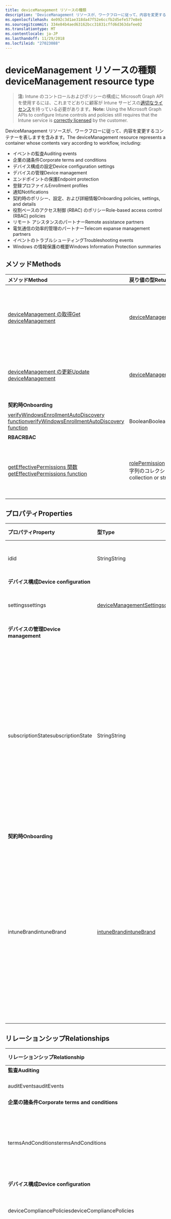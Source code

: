 ```yaml
---
title: deviceManagement リソースの種類
description: 'DeviceManagement リソースが、ワークフローに従って、内容を変更するコンテナーを表しますを含みます。  '
ms.openlocfilehash: 4e092c3d1ae318da47f52e6ccfb2d5efe577e8eb
ms.sourcegitcommit: 334e84b4aed63162bcc31831cffd6d363dafee02
ms.translationtype: MT
ms.contentlocale: ja-JP
ms.lasthandoff: 11/29/2018
ms.locfileid: "27023088"
---
```

# <a name="devicemanagement-resource-type"></a><span data-ttu-id="ac9b2-103">deviceManagement リソースの種類</span><span class="sxs-lookup"><span data-stu-id="ac9b2-103">deviceManagement resource type</span></span>

> <span data-ttu-id="ac9b2-104">**注:** Intune のコントロールおよびポリシーの構成に Microsoft Graph API を使用するには、これまでどおりに顧客が Intune サービスの[適切なライセンス](https://go.microsoft.com/fwlink/?linkid=839381)を持っている必要があります。</span><span class="sxs-lookup"><span data-stu-id="ac9b2-104">**Note:** Using the Microsoft Graph APIs to configure Intune controls and policies still requires that the Intune service is [correctly licensed](https://go.microsoft.com/fwlink/?linkid=839381) by the customer.</span></span>

<span data-ttu-id="ac9b2-105">DeviceManagement リソースが、ワークフローに従って、内容を変更するコンテナーを表しますを含みます。</span><span class="sxs-lookup"><span data-stu-id="ac9b2-105">The deviceManagement resource represents a container whose contents vary according to workflow, including:</span></span>  

- <span data-ttu-id="ac9b2-106">イベントの監査</span><span class="sxs-lookup"><span data-stu-id="ac9b2-106">Auditing events</span></span>  
- <span data-ttu-id="ac9b2-107">企業の諸条件</span><span class="sxs-lookup"><span data-stu-id="ac9b2-107">Corporate terms and conditions</span></span>   
- <span data-ttu-id="ac9b2-108">デバイス構成の設定</span><span class="sxs-lookup"><span data-stu-id="ac9b2-108">Device configuration settings</span></span>  
- <span data-ttu-id="ac9b2-109">デバイスの管理</span><span class="sxs-lookup"><span data-stu-id="ac9b2-109">Device management</span></span>  
- <span data-ttu-id="ac9b2-110">エンドポイントの保護</span><span class="sxs-lookup"><span data-stu-id="ac9b2-110">Endpoint protection</span></span>  
- <span data-ttu-id="ac9b2-111">登録プロファイル</span><span class="sxs-lookup"><span data-stu-id="ac9b2-111">Enrollment profiles</span></span>  
- <span data-ttu-id="ac9b2-112">通知</span><span class="sxs-lookup"><span data-stu-id="ac9b2-112">Notifications</span></span>  
- <span data-ttu-id="ac9b2-113">契約時のポリシー、設定、および詳細情報</span><span class="sxs-lookup"><span data-stu-id="ac9b2-113">Onboarding policies, settings, and details</span></span>  
- <span data-ttu-id="ac9b2-114">役割ベースのアクセス制御 (RBAC) のポリシー</span><span class="sxs-lookup"><span data-stu-id="ac9b2-114">Role-based access control (RBAC) policies</span></span>  
- <span data-ttu-id="ac9b2-115">リモート アシスタンスのパートナー</span><span class="sxs-lookup"><span data-stu-id="ac9b2-115">Remote assistance partners</span></span>  
- <span data-ttu-id="ac9b2-116">電気通信の効率的管理のパートナー</span><span class="sxs-lookup"><span data-stu-id="ac9b2-116">Telecom expanse management partners</span></span>  
- <span data-ttu-id="ac9b2-117">イベントのトラブルシューティング</span><span class="sxs-lookup"><span data-stu-id="ac9b2-117">Troubleshooting events</span></span>  
- <span data-ttu-id="ac9b2-118">Windows の情報保護の概要</span><span class="sxs-lookup"><span data-stu-id="ac9b2-118">Windows Information Protection summaries</span></span>  

## <a name="methods"></a><span data-ttu-id="ac9b2-119">メソッド</span><span class="sxs-lookup"><span data-stu-id="ac9b2-119">Methods</span></span>
|<span data-ttu-id="ac9b2-120">メソッド</span><span class="sxs-lookup"><span data-stu-id="ac9b2-120">Method</span></span>|<span data-ttu-id="ac9b2-121">戻り値の型</span><span class="sxs-lookup"><span data-stu-id="ac9b2-121">Return Type</span></span>|<span data-ttu-id="ac9b2-122">説明</span><span class="sxs-lookup"><span data-stu-id="ac9b2-122">Description</span></span>|
|:---|:---|:---|
|[<span data-ttu-id="ac9b2-123">deviceManagement の取得</span><span class="sxs-lookup"><span data-stu-id="ac9b2-123">Get deviceManagement</span></span>](../api/intune-shared-devicemanagement-get.md)|[<span data-ttu-id="ac9b2-124">deviceManagement</span><span class="sxs-lookup"><span data-stu-id="ac9b2-124">deviceManagement</span></span>](../resources/intune-shared-devicemanagement.md)|<span data-ttu-id="ac9b2-125">[deviceManagement](../resources/intune-shared-devicemanagement.md) オブジェクトのプロパティとリレーションシップを読み取ります。</span><span class="sxs-lookup"><span data-stu-id="ac9b2-125">Read properties and relationships of the [deviceManagement](../resources/intune-shared-devicemanagement.md) object.</span></span>|
|[<span data-ttu-id="ac9b2-126">deviceManagement の更新</span><span class="sxs-lookup"><span data-stu-id="ac9b2-126">Update deviceManagement</span></span>](../api/intune-shared-devicemanagement-update.md)|[<span data-ttu-id="ac9b2-127">deviceManagement</span><span class="sxs-lookup"><span data-stu-id="ac9b2-127">deviceManagement</span></span>](../resources/intune-shared-devicemanagement.md)|<span data-ttu-id="ac9b2-128">[deviceManagement](../resources/intune-shared-devicemanagement.md) オブジェクトのプロパティを更新します。</span><span class="sxs-lookup"><span data-stu-id="ac9b2-128">Update the properties of a [deviceManagement](../resources/intune-shared-devicemanagement.md) object.</span></span>|
|<span data-ttu-id="ac9b2-129">**契約時**</span><span class="sxs-lookup"><span data-stu-id="ac9b2-129">**Onboarding**</span></span>|
|[<span data-ttu-id="ac9b2-130">verifyWindowsEnrollmentAutoDiscovery function</span><span class="sxs-lookup"><span data-stu-id="ac9b2-130">verifyWindowsEnrollmentAutoDiscovery function</span></span>](../api/intune-shared-devicemanagement-verifywindowsenrollmentautodiscovery.md)|<span data-ttu-id="ac9b2-131">Boolean</span><span class="sxs-lookup"><span data-stu-id="ac9b2-131">Boolean</span></span>|<span data-ttu-id="ac9b2-132">まだ文書化されていません</span><span class="sxs-lookup"><span data-stu-id="ac9b2-132">Not yet documented</span></span>|
|<span data-ttu-id="ac9b2-133">**RBAC**</span><span class="sxs-lookup"><span data-stu-id="ac9b2-133">**RBAC**</span></span>|
|[<span data-ttu-id="ac9b2-134">getEffectivePermissions 関数</span><span class="sxs-lookup"><span data-stu-id="ac9b2-134">getEffectivePermissions function</span></span>](../api/intune-shared-devicemanagement-geteffectivepermissions.md)|<span data-ttu-id="ac9b2-135">[rolePermission](../resources/intune-rbac-rolepermission.md)コレクション、または文字列のコレクション</span><span class="sxs-lookup"><span data-stu-id="ac9b2-135">[rolePermission](../resources/intune-rbac-rolepermission.md) collection or string collection</span></span>|<span data-ttu-id="ac9b2-136">現在の認証ユーザーの有効なアクセス許可を取得します</span><span class="sxs-lookup"><span data-stu-id="ac9b2-136">Retrieves the effective permissions of the currently authenticated user</span></span>|

## <a name="properties"></a><span data-ttu-id="ac9b2-137">プロパティ</span><span class="sxs-lookup"><span data-stu-id="ac9b2-137">Properties</span></span>
|<span data-ttu-id="ac9b2-138">プロパティ</span><span class="sxs-lookup"><span data-stu-id="ac9b2-138">Property</span></span>|<span data-ttu-id="ac9b2-139">型</span><span class="sxs-lookup"><span data-stu-id="ac9b2-139">Type</span></span>|<span data-ttu-id="ac9b2-140">説明</span><span class="sxs-lookup"><span data-stu-id="ac9b2-140">Description</span></span>|
|:---|:---|:---|
|<span data-ttu-id="ac9b2-141">id</span><span class="sxs-lookup"><span data-stu-id="ac9b2-141">id</span></span>|<span data-ttu-id="ac9b2-142">String</span><span class="sxs-lookup"><span data-stu-id="ac9b2-142">String</span></span>|<span data-ttu-id="ac9b2-143">デバイスの一意識別子</span><span class="sxs-lookup"><span data-stu-id="ac9b2-143">Unique Identifier for the device</span></span>|
|<span data-ttu-id="ac9b2-144">**デバイス構成**</span><span class="sxs-lookup"><span data-stu-id="ac9b2-144">**Device configuration**</span></span>|
|<span data-ttu-id="ac9b2-145">settings</span><span class="sxs-lookup"><span data-stu-id="ac9b2-145">settings</span></span>|[<span data-ttu-id="ac9b2-146">deviceManagementSettings</span><span class="sxs-lookup"><span data-stu-id="ac9b2-146">deviceManagementSettings</span></span>](../resources/intune-deviceconfig-devicemanagementsettings.md)|<span data-ttu-id="ac9b2-147">アカウント レベルの設定。</span><span class="sxs-lookup"><span data-stu-id="ac9b2-147">Account level settings.</span></span>|
|<span data-ttu-id="ac9b2-148">**デバイスの管理**</span><span class="sxs-lookup"><span data-stu-id="ac9b2-148">**Device management**</span></span>|
|<span data-ttu-id="ac9b2-149">subscriptionState</span><span class="sxs-lookup"><span data-stu-id="ac9b2-149">subscriptionState</span></span>|<span data-ttu-id="ac9b2-150">String</span><span class="sxs-lookup"><span data-stu-id="ac9b2-150">String</span></span>|<span data-ttu-id="ac9b2-151">テナントのモバイル デバイス管理のサブスクリプション状態。</span><span class="sxs-lookup"><span data-stu-id="ac9b2-151">Tenant mobile device management subscription state.</span></span> <span data-ttu-id="ac9b2-152">可能な値: `pending`、 `active`、 `warning`、 `disabled`、 `deleted`、 `blocked`、 `lockedOut`。</span><span class="sxs-lookup"><span data-stu-id="ac9b2-152">The possible values are: `pending`, `active`, `warning`, `disabled`, `deleted`, `blocked`, `lockedOut`.</span></span>|
|<span data-ttu-id="ac9b2-153">**契約時**</span><span class="sxs-lookup"><span data-stu-id="ac9b2-153">**Onboarding**</span></span>|
|<span data-ttu-id="ac9b2-154">intuneBrand</span><span class="sxs-lookup"><span data-stu-id="ac9b2-154">intuneBrand</span></span>|[<span data-ttu-id="ac9b2-155">intuneBrand</span><span class="sxs-lookup"><span data-stu-id="ac9b2-155">intuneBrand</span></span>](../resources/intune-onboarding-intunebrand.md)|<span data-ttu-id="ac9b2-156">intuneBrand には、会社のポータル アプリケーションとエンド ユーザーの Web ポータルの外観のカスタマイズに使用するデータが含まれています。</span><span class="sxs-lookup"><span data-stu-id="ac9b2-156">intuneBrand contains data which is used in customizing the appearance of the Company Portal applications as well as the end user web portal.</span></span>|

## <a name="relationships"></a><span data-ttu-id="ac9b2-157">リレーションシップ</span><span class="sxs-lookup"><span data-stu-id="ac9b2-157">Relationships</span></span>
|<span data-ttu-id="ac9b2-158">リレーションシップ</span><span class="sxs-lookup"><span data-stu-id="ac9b2-158">Relationship</span></span>|<span data-ttu-id="ac9b2-159">型</span><span class="sxs-lookup"><span data-stu-id="ac9b2-159">Type</span></span>|<span data-ttu-id="ac9b2-160">説明</span><span class="sxs-lookup"><span data-stu-id="ac9b2-160">Description</span></span>|
|:---|:---|:---|
|<span data-ttu-id="ac9b2-161">**監査**</span><span class="sxs-lookup"><span data-stu-id="ac9b2-161">**Auditing**</span></span>|
|<span data-ttu-id="ac9b2-162">auditEvents</span><span class="sxs-lookup"><span data-stu-id="ac9b2-162">auditEvents</span></span>|<span data-ttu-id="ac9b2-163">[auditEvent](../resources/intune-auditing-auditevent.md) コレクション</span><span class="sxs-lookup"><span data-stu-id="ac9b2-163">[auditEvent](../resources/intune-auditing-auditevent.md) collection</span></span>|<span data-ttu-id="ac9b2-164">監査イベント</span><span class="sxs-lookup"><span data-stu-id="ac9b2-164">The Audit Events</span></span>|
|<span data-ttu-id="ac9b2-165">**企業の諸条件**</span><span class="sxs-lookup"><span data-stu-id="ac9b2-165">**Corporate terms and conditions**</span></span>|
|<span data-ttu-id="ac9b2-166">termsAndConditions</span><span class="sxs-lookup"><span data-stu-id="ac9b2-166">termsAndConditions</span></span>|<span data-ttu-id="ac9b2-167">[termsAndConditions](../resources/intune-companyterms-termsandconditions.md) コレクション</span><span class="sxs-lookup"><span data-stu-id="ac9b2-167">[termsAndConditions](../resources/intune-companyterms-termsandconditions.md) collection</span></span>|<span data-ttu-id="ac9b2-168">対象の会社のデバイス管理に関連付けられている条項および条件。</span><span class="sxs-lookup"><span data-stu-id="ac9b2-168">The terms and conditions associated with device management of the company.</span></span>|
|<span data-ttu-id="ac9b2-169">**デバイス構成**</span><span class="sxs-lookup"><span data-stu-id="ac9b2-169">**Device configuration**</span></span>|
|<span data-ttu-id="ac9b2-170">deviceCompliancePolicies</span><span class="sxs-lookup"><span data-stu-id="ac9b2-170">deviceCompliancePolicies</span></span>|<span data-ttu-id="ac9b2-171">[deviceCompliancePolicy](../resources/intune-deviceconfig-devicecompliancepolicy.md) コレクション</span><span class="sxs-lookup"><span data-stu-id="ac9b2-171">[deviceCompliancePolicy](../resources/intune-deviceconfig-devicecompliancepolicy.md) collection</span></span>|<span data-ttu-id="ac9b2-172">デバイス コンプライアンス ポリシーです。</span><span class="sxs-lookup"><span data-stu-id="ac9b2-172">The device compliance policies.</span></span>|
|<span data-ttu-id="ac9b2-173">deviceCompliancePolicyDeviceStateSummary</span><span class="sxs-lookup"><span data-stu-id="ac9b2-173">deviceCompliancePolicyDeviceStateSummary</span></span>|[<span data-ttu-id="ac9b2-174">deviceCompliancePolicyDeviceStateSummary</span><span class="sxs-lookup"><span data-stu-id="ac9b2-174">deviceCompliancePolicyDeviceStateSummary</span></span>](../resources/intune-deviceconfig-devicecompliancepolicydevicestatesummary.md)|<span data-ttu-id="ac9b2-175">このアカウントのデバイス コンプライアンスの状態の要約です。</span><span class="sxs-lookup"><span data-stu-id="ac9b2-175">The device compliance state summary for this account.</span></span>|
|<span data-ttu-id="ac9b2-176">deviceCompliancePolicySettingStateSummaries</span><span class="sxs-lookup"><span data-stu-id="ac9b2-176">deviceCompliancePolicySettingStateSummaries</span></span>|<span data-ttu-id="ac9b2-177">[deviceCompliancePolicySettingStateSummary](../resources/intune-deviceconfig-devicecompliancepolicysettingstatesummary.md) コレクション</span><span class="sxs-lookup"><span data-stu-id="ac9b2-177">[deviceCompliancePolicySettingStateSummary](../resources/intune-deviceconfig-devicecompliancepolicysettingstatesummary.md) collection</span></span>|<span data-ttu-id="ac9b2-178">このアカウントにおける、コンプライアンス ポリシーの設定の状態の要約です。</span><span class="sxs-lookup"><span data-stu-id="ac9b2-178">The summary states of compliance policy settings for this account.</span></span>|
|<span data-ttu-id="ac9b2-179">deviceConfigurationDeviceStateSummaries</span><span class="sxs-lookup"><span data-stu-id="ac9b2-179">deviceConfigurationDeviceStateSummaries</span></span>|[<span data-ttu-id="ac9b2-180">deviceConfigurationDeviceStateSummary</span><span class="sxs-lookup"><span data-stu-id="ac9b2-180">deviceConfigurationDeviceStateSummary</span></span>](../resources/intune-deviceconfig-deviceconfigurationdevicestatesummary.md)|<span data-ttu-id="ac9b2-181">このアカウントにおける、デバイス構成のデバイス状態の要約です。</span><span class="sxs-lookup"><span data-stu-id="ac9b2-181">The device configuration device state summary for this account.</span></span>|
|<span data-ttu-id="ac9b2-182">deviceConfigurations</span><span class="sxs-lookup"><span data-stu-id="ac9b2-182">deviceConfigurations</span></span>|<span data-ttu-id="ac9b2-183">[deviceConfiguration](../resources/intune-deviceconfig-deviceconfiguration.md) コレクション</span><span class="sxs-lookup"><span data-stu-id="ac9b2-183">[deviceConfiguration](../resources/intune-deviceconfig-deviceconfiguration.md) collection</span></span>|<span data-ttu-id="ac9b2-184">デバイス構成です。</span><span class="sxs-lookup"><span data-stu-id="ac9b2-184">The device configurations.</span></span>|
|<span data-ttu-id="ac9b2-185">iosUpdateStatuses</span><span class="sxs-lookup"><span data-stu-id="ac9b2-185">iosUpdateStatuses</span></span>|<span data-ttu-id="ac9b2-186">[iosUpdateDeviceStatus](../resources/intune-deviceconfig-iosupdatedevicestatus.md) コレクション</span><span class="sxs-lookup"><span data-stu-id="ac9b2-186">[iosUpdateDeviceStatus](../resources/intune-deviceconfig-iosupdatedevicestatus.md) collection</span></span>|<span data-ttu-id="ac9b2-187">このアカウントにおける、iOS ソフトウェアの更新のインストール状態です。</span><span class="sxs-lookup"><span data-stu-id="ac9b2-187">The IOS software update installation statuses for this account.</span></span>|
|<span data-ttu-id="ac9b2-188">softwareUpdateStatusSummary</span><span class="sxs-lookup"><span data-stu-id="ac9b2-188">softwareUpdateStatusSummary</span></span>|[<span data-ttu-id="ac9b2-189">softwareUpdateStatusSummary</span><span class="sxs-lookup"><span data-stu-id="ac9b2-189">softwareUpdateStatusSummary</span></span>](../resources/intune-deviceconfig-softwareupdatestatussummary.md)|<span data-ttu-id="ac9b2-190">ソフトウェア更新状態の概要です。</span><span class="sxs-lookup"><span data-stu-id="ac9b2-190">The software update status summary.</span></span>|
|<span data-ttu-id="ac9b2-191">**デバイスの管理**</span><span class="sxs-lookup"><span data-stu-id="ac9b2-191">**Device management**</span></span>|
|<span data-ttu-id="ac9b2-192">applePushNotificationCertificate</span><span class="sxs-lookup"><span data-stu-id="ac9b2-192">applePushNotificationCertificate</span></span>|[<span data-ttu-id="ac9b2-193">applePushNotificationCertificate</span><span class="sxs-lookup"><span data-stu-id="ac9b2-193">applePushNotificationCertificate</span></span>](../resources/intune-devices-applepushnotificationcertificate.md)|<span data-ttu-id="ac9b2-194">Apple プッシュ通知証明書。</span><span class="sxs-lookup"><span data-stu-id="ac9b2-194">Apple push notification certificate.</span></span>|
|<span data-ttu-id="ac9b2-195">detectedApps</span><span class="sxs-lookup"><span data-stu-id="ac9b2-195">detectedApps</span></span>|<span data-ttu-id="ac9b2-196">[detectedApp](../resources/intune-devices-detectedapp.md) コレクション</span><span class="sxs-lookup"><span data-stu-id="ac9b2-196">[detectedApp](../resources/intune-devices-detectedapp.md) collection</span></span>|<span data-ttu-id="ac9b2-197">デバイスに関連付けられている、検出されたアプリの一覧。</span><span class="sxs-lookup"><span data-stu-id="ac9b2-197">The list of detected apps associated with a device.</span></span>|
|<span data-ttu-id="ac9b2-198">managedDeviceOverview</span><span class="sxs-lookup"><span data-stu-id="ac9b2-198">managedDeviceOverview</span></span>|[<span data-ttu-id="ac9b2-199">managedDeviceOverview</span><span class="sxs-lookup"><span data-stu-id="ac9b2-199">managedDeviceOverview</span></span>](../resources/intune-devices-manageddeviceoverview.md)|<span data-ttu-id="ac9b2-200">デバイスの概要</span><span class="sxs-lookup"><span data-stu-id="ac9b2-200">Device overview</span></span>|
|<span data-ttu-id="ac9b2-201">managedDevices</span><span class="sxs-lookup"><span data-stu-id="ac9b2-201">managedDevices</span></span>|<span data-ttu-id="ac9b2-202">[managedDevice](../resources/intune-devices-manageddevice.md) コレクション</span><span class="sxs-lookup"><span data-stu-id="ac9b2-202">[managedDevice](../resources/intune-devices-manageddevice.md) collection</span></span>|<span data-ttu-id="ac9b2-203">管理対象デバイスの一覧。</span><span class="sxs-lookup"><span data-stu-id="ac9b2-203">The list of managed devices.</span></span>|
|<span data-ttu-id="ac9b2-204">**登録**</span><span class="sxs-lookup"><span data-stu-id="ac9b2-204">**Enrollment**</span></span>|
|<span data-ttu-id="ac9b2-205">importedWindowsAutopilotDeviceIdentities</span><span class="sxs-lookup"><span data-stu-id="ac9b2-205">importedWindowsAutopilotDeviceIdentities</span></span>|<span data-ttu-id="ac9b2-206">[importedWindowsAutopilotDeviceIdentity](../resources/intune-enrollment-importedwindowsautopilotdeviceidentity.md)コレクション</span><span class="sxs-lookup"><span data-stu-id="ac9b2-206">[importedWindowsAutopilotDeviceIdentity](../resources/intune-enrollment-importedwindowsautopilotdeviceidentity.md) collection</span></span>|<span data-ttu-id="ac9b2-207">インポートされたWindows Autopilot デバイスのコレクション。</span><span class="sxs-lookup"><span data-stu-id="ac9b2-207">Collection of imported Windows autopilot devices.</span></span>|
|<span data-ttu-id="ac9b2-208">importedWindowsAutopilotDeviceIdentityUploads</span><span class="sxs-lookup"><span data-stu-id="ac9b2-208">importedWindowsAutopilotDeviceIdentityUploads</span></span>|<span data-ttu-id="ac9b2-209">[importedWindowsAutopilotDeviceIdentityUpload](../resources/intune-enrollment-importedwindowsautopilotdeviceidentityupload.md)コレクション</span><span class="sxs-lookup"><span data-stu-id="ac9b2-209">[importedWindowsAutopilotDeviceIdentityUpload](../resources/intune-enrollment-importedwindowsautopilotdeviceidentityupload.md) collection</span></span>|<span data-ttu-id="ac9b2-210">デバイスをアップロード、Windows 自動操縦装置のコレクションです。</span><span class="sxs-lookup"><span data-stu-id="ac9b2-210">Collection of Windows autopilot devices upload.</span></span>|
|<span data-ttu-id="ac9b2-211">**通知**</span><span class="sxs-lookup"><span data-stu-id="ac9b2-211">**Notifications**</span></span>|
|<span data-ttu-id="ac9b2-212">notificationMessageTemplates</span><span class="sxs-lookup"><span data-stu-id="ac9b2-212">notificationMessageTemplates</span></span>|<span data-ttu-id="ac9b2-213">[notificationMessageTemplate](../resources/intune-notification-notificationmessagetemplate.md) コレクション</span><span class="sxs-lookup"><span data-stu-id="ac9b2-213">[notificationMessageTemplate](../resources/intune-notification-notificationmessagetemplate.md) collection</span></span>|<span data-ttu-id="ac9b2-214">通知メッセージ テンプレート。</span><span class="sxs-lookup"><span data-stu-id="ac9b2-214">The Notification Message Templates.</span></span>|
|<span data-ttu-id="ac9b2-215">**契約時**</span><span class="sxs-lookup"><span data-stu-id="ac9b2-215">**Onboarding**</span></span>|
|<span data-ttu-id="ac9b2-216">conditionalAccessSettings</span><span class="sxs-lookup"><span data-stu-id="ac9b2-216">conditionalAccessSettings</span></span>|[<span data-ttu-id="ac9b2-217">onPremisesConditionalAccessSettings</span><span class="sxs-lookup"><span data-stu-id="ac9b2-217">onPremisesConditionalAccessSettings</span></span>](../resources/intune-onboarding-onpremisesconditionalaccesssettings.md)|<span data-ttu-id="ac9b2-218">Exchange のオンプレミスでの条件付きアクセス設定。</span><span class="sxs-lookup"><span data-stu-id="ac9b2-218">The Exchange on premises conditional access settings.</span></span> <span data-ttu-id="ac9b2-219">オンプレミスの条件付きアクセスでは、デバイスを登録し、メール アクセスに準拠させる必要があります</span><span class="sxs-lookup"><span data-stu-id="ac9b2-219">On premises conditional access will require devices to be both enrolled and compliant for mail access</span></span>|
|<span data-ttu-id="ac9b2-220">deviceCategories</span><span class="sxs-lookup"><span data-stu-id="ac9b2-220">deviceCategories</span></span>|<span data-ttu-id="ac9b2-221">[deviceCategory](../resources/intune-shared-devicecategory.md) コレクション</span><span class="sxs-lookup"><span data-stu-id="ac9b2-221">[deviceCategory](../resources/intune-shared-devicecategory.md) collection</span></span>|<span data-ttu-id="ac9b2-222">テナントを含むデバイスのカテゴリのリスト。</span><span class="sxs-lookup"><span data-stu-id="ac9b2-222">The list of device categories with the tenant.</span></span>|
|<span data-ttu-id="ac9b2-223">deviceEnrollmentConfigurations</span><span class="sxs-lookup"><span data-stu-id="ac9b2-223">deviceEnrollmentConfigurations</span></span>|<span data-ttu-id="ac9b2-224">[deviceEnrollmentConfiguration](../resources/intune-onboarding-deviceenrollmentconfiguration.md) コレクション</span><span class="sxs-lookup"><span data-stu-id="ac9b2-224">[deviceEnrollmentConfiguration](../resources/intune-onboarding-deviceenrollmentconfiguration.md) collection</span></span>|<span data-ttu-id="ac9b2-225">デバイス登録の構成のリスト</span><span class="sxs-lookup"><span data-stu-id="ac9b2-225">The list of device enrollment configurations</span></span>|
|<span data-ttu-id="ac9b2-226">deviceManagementPartners</span><span class="sxs-lookup"><span data-stu-id="ac9b2-226">deviceManagementPartners</span></span>|<span data-ttu-id="ac9b2-227">[deviceManagementPartner](../resources/intune-onboarding-devicemanagementpartner.md) コレクション</span><span class="sxs-lookup"><span data-stu-id="ac9b2-227">[deviceManagementPartner](../resources/intune-onboarding-devicemanagementpartner.md) collection</span></span>|<span data-ttu-id="ac9b2-228">テナントによって構成されているデバイス管理パートナーのリスト。</span><span class="sxs-lookup"><span data-stu-id="ac9b2-228">The list of Device Management Partners configured by the tenant.</span></span>|
|<span data-ttu-id="ac9b2-229">exchangeConnectors</span><span class="sxs-lookup"><span data-stu-id="ac9b2-229">exchangeConnectors</span></span>|<span data-ttu-id="ac9b2-230">[deviceManagementExchangeConnector](../resources/intune-onboarding-devicemanagementexchangeconnector.md) コレクション</span><span class="sxs-lookup"><span data-stu-id="ac9b2-230">[deviceManagementExchangeConnector](../resources/intune-onboarding-devicemanagementexchangeconnector.md) collection</span></span>|<span data-ttu-id="ac9b2-231">テナントによって構成されている Exchange Connector のリスト。</span><span class="sxs-lookup"><span data-stu-id="ac9b2-231">The list of Exchange Connectors configured by the tenant.</span></span>|
|<span data-ttu-id="ac9b2-232">mobileThreatDefenseConnectors</span><span class="sxs-lookup"><span data-stu-id="ac9b2-232">mobileThreatDefenseConnectors</span></span>|<span data-ttu-id="ac9b2-233">[mobileThreatDefenseConnector](../resources/intune-onboarding-mobilethreatdefenseconnector.md) コレクション</span><span class="sxs-lookup"><span data-stu-id="ac9b2-233">[mobileThreatDefenseConnector](../resources/intune-onboarding-mobilethreatdefenseconnector.md) collection</span></span>|<span data-ttu-id="ac9b2-234">テナントによって構成されている、モバイルの脅威保護コネクタのリスト。</span><span class="sxs-lookup"><span data-stu-id="ac9b2-234">The list of Mobile threat Defense connectors configured by the tenant.</span></span>|
|<span data-ttu-id="ac9b2-235">**RBAC**</span><span class="sxs-lookup"><span data-stu-id="ac9b2-235">**RBAC**</span></span>|
|<span data-ttu-id="ac9b2-236">resourceOperations</span><span class="sxs-lookup"><span data-stu-id="ac9b2-236">resourceOperations</span></span>|<span data-ttu-id="ac9b2-237">[resourceOperation](../resources/intune-rbac-resourceoperation.md) コレクション</span><span class="sxs-lookup"><span data-stu-id="ac9b2-237">[resourceOperation](../resources/intune-rbac-resourceoperation.md) collection</span></span>|<span data-ttu-id="ac9b2-238">リソースの操作。</span><span class="sxs-lookup"><span data-stu-id="ac9b2-238">The Resource Operations.</span></span>|
|<span data-ttu-id="ac9b2-239">roleAssignments</span><span class="sxs-lookup"><span data-stu-id="ac9b2-239">roleAssignments</span></span>|<span data-ttu-id="ac9b2-240">[deviceAndAppManagementRoleAssignment](../resources/intune-rbac-deviceandappmanagementroleassignment.md) コレクション</span><span class="sxs-lookup"><span data-stu-id="ac9b2-240">[deviceAndAppManagementRoleAssignment](../resources/intune-rbac-deviceandappmanagementroleassignment.md) collection</span></span>|<span data-ttu-id="ac9b2-241">ロールの割り当て。</span><span class="sxs-lookup"><span data-stu-id="ac9b2-241">The Role Assignments.</span></span>|
|<span data-ttu-id="ac9b2-242">roleDefinitions</span><span class="sxs-lookup"><span data-stu-id="ac9b2-242">roleDefinitions</span></span>|<span data-ttu-id="ac9b2-243">[roleDefinition](../resources/intune-rbac-roledefinition.md) コレクション</span><span class="sxs-lookup"><span data-stu-id="ac9b2-243">[roleDefinition](../resources/intune-rbac-roledefinition.md) collection</span></span>|<span data-ttu-id="ac9b2-244">ロールの定義。</span><span class="sxs-lookup"><span data-stu-id="ac9b2-244">The Role Definitions.</span></span>|
|<span data-ttu-id="ac9b2-245">**リモート アシスタンス**</span><span class="sxs-lookup"><span data-stu-id="ac9b2-245">**Remote assistance**</span></span>|
|<span data-ttu-id="ac9b2-246">remoteAssistancePartners</span><span class="sxs-lookup"><span data-stu-id="ac9b2-246">remoteAssistancePartners</span></span>|<span data-ttu-id="ac9b2-247">[remoteAssistancePartner](../resources/intune-remoteassistance-remoteassistancepartner.md) コレクション</span><span class="sxs-lookup"><span data-stu-id="ac9b2-247">[remoteAssistancePartner](../resources/intune-remoteassistance-remoteassistancepartner.md) collection</span></span>|<span data-ttu-id="ac9b2-248">リモート アシスタンス パートナー。</span><span class="sxs-lookup"><span data-stu-id="ac9b2-248">The remote assist partners.</span></span>|
|<span data-ttu-id="ac9b2-249">**通信経費の管理**</span><span class="sxs-lookup"><span data-stu-id="ac9b2-249">**Telecom expense management**</span></span>|
|<span data-ttu-id="ac9b2-250">telecomExpenseManagementPartners</span><span class="sxs-lookup"><span data-stu-id="ac9b2-250">telecomExpenseManagementPartners</span></span>|<span data-ttu-id="ac9b2-251">[telecomExpenseManagementPartner](../resources/intune-tem-telecomexpensemanagementpartner.md) コレクション</span><span class="sxs-lookup"><span data-stu-id="ac9b2-251">[telecomExpenseManagementPartner](../resources/intune-tem-telecomexpensemanagementpartner.md) collection</span></span>|<span data-ttu-id="ac9b2-252">通信経費の管理パートナー。</span><span class="sxs-lookup"><span data-stu-id="ac9b2-252">The telecom expense management partners.</span></span>|
|<span data-ttu-id="ac9b2-253">**トラブルシューティング**</span><span class="sxs-lookup"><span data-stu-id="ac9b2-253">**Troubleshooting**</span></span>|
|<span data-ttu-id="ac9b2-254">troubleshootingEvents</span><span class="sxs-lookup"><span data-stu-id="ac9b2-254">troubleshootingEvents</span></span>|<span data-ttu-id="ac9b2-255">[deviceManagementTroubleshootingEvent](../resources/intune-troubleshooting-devicemanagementtroubleshootingevent.md) コレクション</span><span class="sxs-lookup"><span data-stu-id="ac9b2-255">[deviceManagementTroubleshootingEvent](../resources/intune-troubleshooting-devicemanagementtroubleshootingevent.md) collection</span></span>|<span data-ttu-id="ac9b2-256">テナントのトラブルシューティング イベントの一覧です。</span><span class="sxs-lookup"><span data-stu-id="ac9b2-256">The list of troubleshooting events for the tenant.</span></span>|
|<span data-ttu-id="ac9b2-257">**Windows 情報の保護**</span><span class="sxs-lookup"><span data-stu-id="ac9b2-257">**Windows Information Protection**</span></span>|
|<span data-ttu-id="ac9b2-258">windowsInformationProtectionAppLearningSummaries</span><span class="sxs-lookup"><span data-stu-id="ac9b2-258">windowsInformationProtectionAppLearningSummaries</span></span>|<span data-ttu-id="ac9b2-259">[windowsInformationProtectionAppLearningSummary](../resources/intune-wip-windowsinformationprotectionapplearningsummary.md) コレクション</span><span class="sxs-lookup"><span data-stu-id="ac9b2-259">[windowsInformationProtectionAppLearningSummary](../resources/intune-wip-windowsinformationprotectionapplearningsummary.md) collection</span></span>|<span data-ttu-id="ac9b2-260">Windows 情報保護アプリの学習概要。</span><span class="sxs-lookup"><span data-stu-id="ac9b2-260">The windows information protection app learning summaries.</span></span>|
|<span data-ttu-id="ac9b2-261">windowsInformationProtectionNetworkLearningSummaries</span><span class="sxs-lookup"><span data-stu-id="ac9b2-261">windowsInformationProtectionNetworkLearningSummaries</span></span>|<span data-ttu-id="ac9b2-262">[windowsInformationProtectionNetworkLearningSummary](../resources/intune-wip-windowsinformationprotectionnetworklearningsummary.md) コレクション</span><span class="sxs-lookup"><span data-stu-id="ac9b2-262">[windowsInformationProtectionNetworkLearningSummary](../resources/intune-wip-windowsinformationprotectionnetworklearningsummary.md) collection</span></span>|<span data-ttu-id="ac9b2-263">Windows 情報保護ネットワークの学習概要。</span><span class="sxs-lookup"><span data-stu-id="ac9b2-263">The windows information protection network learning summaries.</span></span>|


## <a name="json-representation"></a><span data-ttu-id="ac9b2-264">JSON 表記</span><span class="sxs-lookup"><span data-stu-id="ac9b2-264">JSON Representation</span></span>
<span data-ttu-id="ac9b2-265">以下は、リソースの JSON 表記です。</span><span class="sxs-lookup"><span data-stu-id="ac9b2-265">Here is a JSON representation of the resource.</span></span>
<!-- {
  "blockType": "resource",
  "keyProperty": "id",
  "baseType": "microsoft.graph.entity",
  "@odata.type": "microsoft.graph.deviceManagement"
}
-->
``` json
{
  "@odata.type": "#microsoft.graph.deviceManagement",
  "id": "String (identifier)",
  "intuneBrand": {"@odata.type": "microsoft.graph.intuneBrand"},
  "subscriptionState": "String",
  "settings": {"@odata.type": "microsoft.graph.deviceManagementSettings"}
}
```




